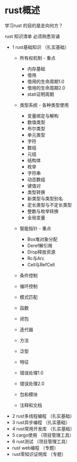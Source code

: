 # rust概述



学习rust 的目的是走向何方？



rust 知识清单 必须熟悉背诵


- 1 rust基础知识   （扎实基础）
  - 所有权机制 - 重点
    - 内存基础
    - 借用
    - 借用的生命周期1.0
    - 借用的生命周期2.0
    - stati证明周期

  - 类型系统  - 各种类型使用
    - 变量绑定与解构
    - 数值类型
    - 布尔类型
    - 单元类型
    - 字符
    - 数组
    - 元组
    - 结构体
    - 枚举
    - 字符串
    - 动态数组
    - 键值对
    - 类型转换
    - 新类型与类型别名
    - 定长类型与不定长类型
    - 整数与枚举转换
    - 全局变量
    
  - 智能指针  - 重点
    - Box堆对象分配
    - Deref解引用
    - Drop释放资源
    - Rc与Arc
    - Cell与RefCell
    
  - 条件控制
  - 循环控制
  - 模式匹配
  - 函数
  - 闭包
  - 迭代器
  - 方法
  - 泛型
  - 特征
  - 错误处理1.0
  - 错误处理2.0
  - 包和模块
  - 注释和文档
- 2 rust多线程编程   （扎实基础）
- 3 rust异步编程    （扎实基础）
- 4 rust常用开发库 （扎实基础）
- 5 cargo使用 （项目管理工具）
- 6 rust测试  （项目管理工具）
- rust web编程 （专题）
- rust零知识证明库 （专题）